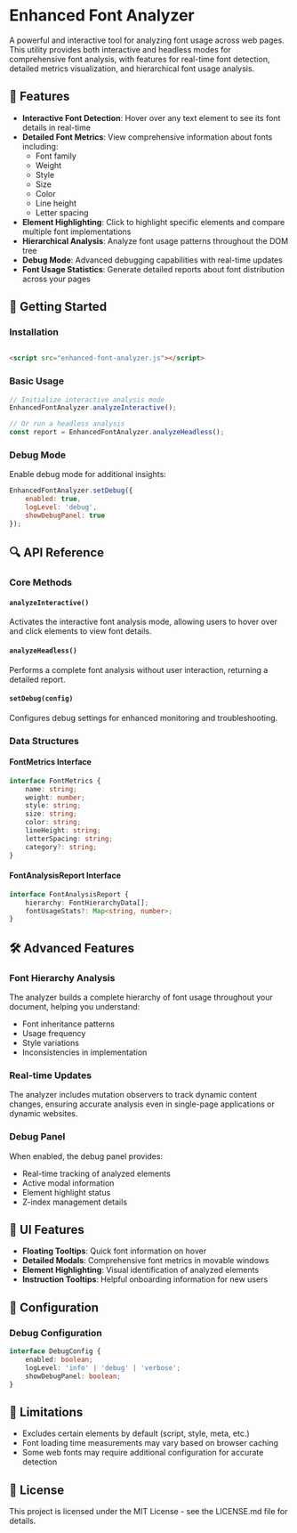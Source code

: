 # Enhanced Font Analyzer

A powerful and interactive tool for analyzing font usage across web pages. This utility provides both interactive and
headless modes for comprehensive font analysis, with features for real-time font detection, detailed metrics
visualization, and hierarchical font usage analysis.

## 🌟 Features

- **Interactive Font Detection**: Hover over any text element to see its font details in real-time
- **Detailed Font Metrics**: View comprehensive information about fonts including:
    - Font family
    - Weight
    - Style
    - Size
    - Color
    - Line height
    - Letter spacing
- **Element Highlighting**: Click to highlight specific elements and compare multiple font implementations
- **Hierarchical Analysis**: Analyze font usage patterns throughout the DOM tree
- **Debug Mode**: Advanced debugging capabilities with real-time updates
- **Font Usage Statistics**: Generate detailed reports about font distribution across your pages

## 🚀 Getting Started

### Installation

```html

<script src="enhanced-font-analyzer.js"></script>
```

### Basic Usage

```javascript
// Initialize interactive analysis mode
EnhancedFontAnalyzer.analyzeInteractive();

// Or run a headless analysis
const report = EnhancedFontAnalyzer.analyzeHeadless();
```

### Debug Mode

Enable debug mode for additional insights:

```javascript
EnhancedFontAnalyzer.setDebug({
    enabled: true,
    logLevel: 'debug',
    showDebugPanel: true
});
```

## 🔍 API Reference

### Core Methods

#### `analyzeInteractive()`

Activates the interactive font analysis mode, allowing users to hover over and click elements to view font details.

#### `analyzeHeadless()`

Performs a complete font analysis without user interaction, returning a detailed report.

#### `setDebug(config)`

Configures debug settings for enhanced monitoring and troubleshooting.

### Data Structures

#### FontMetrics Interface

```typescript
interface FontMetrics {
    name: string;
    weight: number;
    style: string;
    size: string;
    color: string;
    lineHeight: string;
    letterSpacing: string;
    category?: string;
}
```

#### FontAnalysisReport Interface

```typescript
interface FontAnalysisReport {
    hierarchy: FontHierarchyData[];
    fontUsageStats?: Map<string, number>;
}
```

## 🛠️ Advanced Features

### Font Hierarchy Analysis

The analyzer builds a complete hierarchy of font usage throughout your document, helping you understand:

- Font inheritance patterns
- Usage frequency
- Style variations
- Inconsistencies in implementation

### Real-time Updates

The analyzer includes mutation observers to track dynamic content changes, ensuring accurate analysis even in
single-page applications or dynamic websites.

### Debug Panel

When enabled, the debug panel provides:

- Real-time tracking of analyzed elements
- Active modal information
- Element highlight status
- Z-index management details

## 🎨 UI Features

- **Floating Tooltips**: Quick font information on hover
- **Detailed Modals**: Comprehensive font metrics in movable windows
- **Element Highlighting**: Visual identification of analyzed elements
- **Instruction Tooltips**: Helpful onboarding information for new users

## 🔧 Configuration

### Debug Configuration

```typescript
interface DebugConfig {
    enabled: boolean;
    logLevel: 'info' | 'debug' | 'verbose';
    showDebugPanel: boolean;
}
```

## 🚫 Limitations

- Excludes certain elements by default (script, style, meta, etc.)
- Font loading time measurements may vary based on browser caching
- Some web fonts may require additional configuration for accurate detection

## 📄 License

This project is licensed under the MIT License - see the LICENSE.md file for details.
